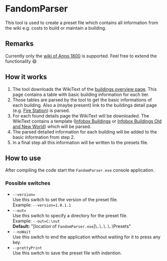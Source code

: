 # FandomParser

This tool is used to create a preset file which contains all information from the wiki e.g. costs to build or maintain a building.

## Remarks

Currently only the [wiki of Anno 1800](https://anno1800.fandom.com/) is supported. Feel free to extend the functionality :smile:

## How it works

1. The tool downloads the WikiText of the [buildings overview page](https://anno1800.fandom.com/wiki/Buildings).
   This page contains a table with basic building information for each tier.
2. Those tables are parsed by the tool to get the basic informations of each building.
   Also a (maybe present) link to the buildings detail page (e.g. [Fire Station](https://anno1800.fandom.com/wiki/Fire_Station)) is parsed.
3. For each found details page the WikiText will be downloaded.
   The WikiText contains a template ([Infobox Buildings](https://anno1800.fandom.com/wiki/Template:Infobox_Buildings) or [Infobox Buildings Old and New World](https://anno1800.fandom.com/wiki/Template:Infobox_Buildings_Old_and_New_World)) which will be parsed.
4. The parsed detailed information for each building will be added to the basic information from step 2.
5. In a final step all this information will be written to the presets file.

## How to use

After compiling the code start the `FandomParser.exe` console application.

### Possible switches

- `--version=`<br/>
  Use this switch to set the version of the preset file.<br/>
  Example: `--version=1.0.1.1`
- `--out=`<br/>
  Use this switch to specify a directory for the preset file.<br/>
  Example: `--out=C:\out`<br/>
  **Default:** "[location of `FandomParser.exe`]\\..\\..\\..\\..\\Presets"
- `--noWait`<br/>
  Use this switch to end the application without waiting for it to press any key.
- `--prettyPrint`<br/>
  Use this switch to save the preset file with indention.
